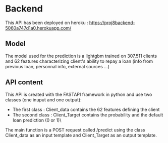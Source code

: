 # Backend

This API has been deployed on heroku :
https://proj8backend-5060a747d1a0.herokuapp.com/

## Model 

The model used for the prediction is a lightgbm trained on 307,511 clients and 62 features characterizing client's ability to repay a loan (info from previous loan, personnal info, external sources ...) 



## API content

This API is created with the FASTAPI framework in python and use two classes (one inuput and one output):

* The first class : Client_data contains the 62 features defining the client 
* The second class : Client_Target contains the probability and the default loan prediction (0 or 1)\


The main function is a POST request called /predict using the class Client_data as an input template and Client_Target as an output template.
 
